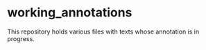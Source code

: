# working_annotations

This repository holds various files with texts whose annotation is in progress.
